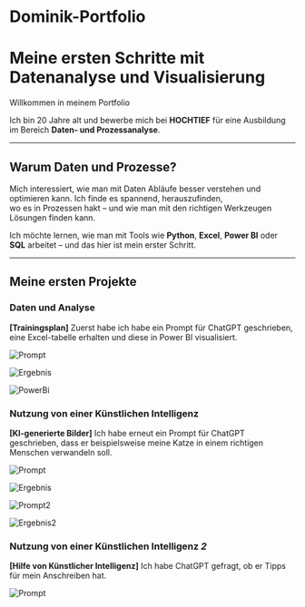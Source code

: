 # Dominik-Portfolio

# Meine ersten Schritte mit Datenanalyse und Visualisierung

Willkommen in meinem Portfolio

Ich bin 20 Jahre alt und bewerbe mich bei **HOCHTIEF** für eine Ausbildung im Bereich **Daten- und Prozessanalyse**.

---

## Warum Daten und Prozesse?

Mich interessiert, wie man mit Daten Abläufe besser verstehen und optimieren kann. Ich finde es spannend, herauszufinden,  
wo es in Prozessen hakt – und wie man mit den richtigen Werkzeugen Lösungen finden kann.

Ich möchte lernen, wie man mit Tools wie **Python**, **Excel**, **Power BI** oder **SQL** arbeitet – und das hier ist mein erster Schritt.

---

##  Meine ersten Projekte

### Daten und Analyse

**[Trainingsplan]** Zuerst habe ich habe ein Prompt für ChatGPT geschrieben, eine Excel-tabelle erhalten und diese in Power BI visualisiert.

![Prompt](<Prompt Trainingsplan.png>)

![Ergebnis](<Excel Trainingsplan-1.png>)

![PowerBi](<Screenshot Power BI.png>)

### Nutzung von einer Künstlichen Intelligenz

**[KI-generierte Bilder]** Ich habe erneut ein Prompt für ChatGPT geschrieben, dass er beispielsweise meine Katze in einem richtigen Menschen verwandeln soll.

![Prompt](<Prompt - Katze zu Mensch.png>)

![Ergebnis](<Bild - Katze zu Mensch.png>)

![Prompt2](<Prompt - KI-Generiertes Bild.png>)

![Ergebnis2](<KI-Generiertes Bild.png>)

### Nutzung von einer Künstlichen Intelligenz *2*

**[Hilfe von Künstlicher Intelligenz]** Ich habe ChatGPT gefragt, ob er Tipps für mein Anschreiben hat.

![Prompt](Chatgpt_prompt_Anschreiben.png)

